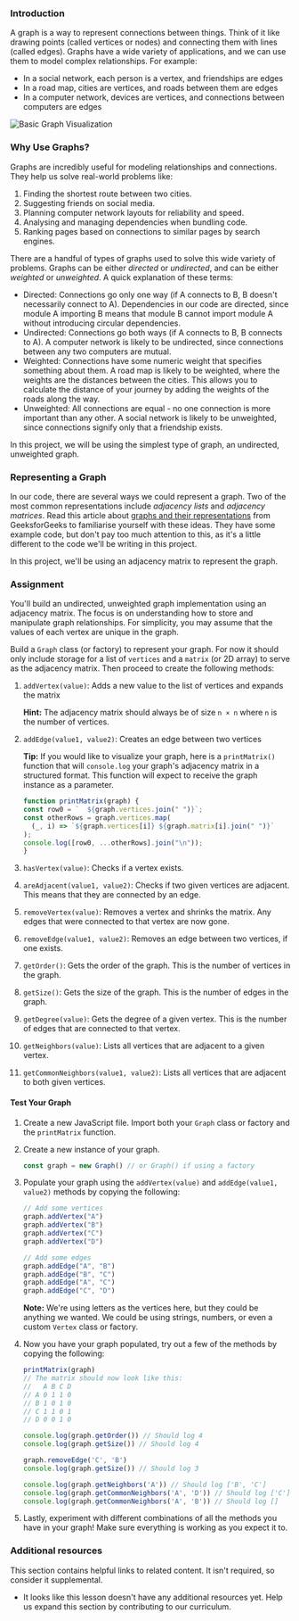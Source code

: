 ### Introduction

A graph is a way to represent connections between things. Think of it like drawing points (called vertices or nodes) and connecting them with lines (called edges). Graphs have a wide variety of applications, and we can use them to model complex relationships. For example:

- In a social network, each person is a vertex, and friendships are edges
- In a road map, cities are vertices, and roads between them are edges
- In a computer network, devices are vertices, and connections between computers are edges

![Basic Graph Visualization](example-image.png)

### Why Use Graphs?

Graphs are incredibly useful for modeling relationships and connections. They help us solve real-world problems like:

1. Finding the shortest route between two cities.
1. Suggesting friends on social media.
1. Planning computer network layouts for reliability and speed.
1. Analysing and managing dependencies when bundling code.
1. Ranking pages based on connections to similar pages by search engines.

There are a handful of types of graphs used to solve this wide variety of problems. Graphs can be either *directed* or *undirected*, and can be either *weighted* or *unweighted*. A quick explanation of these terms:

- Directed: Connections go only one way (if A connects to B, B doesn't necessarily connect to A). Dependencies in our code are directed, since module A importing B means that module B cannot import module A without introducing circular dependencies.
- Undirected: Connections go both ways (if A connects to B, B connects to A). A computer network is likely to be undirected, since connections between any two computers are mutual.
- Weighted: Connections have some numeric weight that specifies something about them. A road map is likely to be weighted, where the weights are the distances between the cities. This allows you to calculate the distance of your journey by adding the weights of the roads along the way.
- Unweighted: All connections are equal - no one connection is more important than any other. A social network is likely to be unweighted, since connections signify only that a friendship exists.

In this project, we will be using the simplest type of graph, an undirected, unweighted graph.

### Representing a Graph

In our code, there are several ways we could represent a graph. Two of the most common representations include *adjacency lists* and *adjacency matrices*. Read this article about [graphs and their representations](https://www.geeksforgeeks.org/graph-and-its-representations/) from GeeksforGeeks to familiarise yourself with these ideas. They have some example code, but don't pay too much attention to this, as it's a little different to the code we'll be writing in this project.

In this project, we'll be using an adjacency matrix to represent the graph.

### Assignment

<div class="lesson-content__panel" markdown="1">

You'll build an undirected, unweighted graph implementation using an adjacency matrix. The focus is on understanding how to store and manipulate graph relationships. For simplicity, you may assume that the values of each vertex are unique in the graph.

Build a `Graph` class (or factory) to represent your graph. For now it should only include storage for a list of `vertices` and a `matrix` (or 2D array) to serve as the adjacency matrix. Then proceed to create the following methods:

1. `addVertex(value)`: Adds a new value to the list of vertices and expands the matrix

   **Hint:** The adjacency matrix should always be of size `n × n` where `n` is the number of vertices.

1. `addEdge(value1, value2)`: Creates an edge between two vertices

    **Tip:** If you would like to visualize your graph, here is a `printMatrix()` function that will `console.log` your graph's adjacency matrix in a structured format. This function will expect to receive the graph instance as a parameter.

    ```javascript
   function printMatrix(graph) {
   const row0 = `  ${graph.vertices.join(" ")}`;
   const otherRows = graph.vertices.map(
      (_, i) => `${graph.vertices[i]} ${graph.matrix[i].join(" ")}`
   );
   console.log([row0, ...otherRows].join("\n"));
   }
    ```

1. `hasVertex(value)`: Checks if a vertex exists.

1. `areAdjacent(value1, value2)`: Checks if two given vertices are adjacent. This means that they are connected by an edge.

1. `removeVertex(value)`: Removes a vertex and shrinks the matrix. Any edges that were connected to that vertex are now gone.

1. `removeEdge(value1, value2)`: Removes an edge between two vertices, if one exists.

1. `getOrder()`: Gets the order of the graph. This is the number of vertices in the graph.

1. `getSize()`: Gets the size of the graph. This is the number of edges in the graph.

1. `getDegree(value)`: Gets the degree of a given vertex. This is the number of edges that are connected to that vertex.

1. `getNeighbors(value)`: Lists all vertices that are adjacent to a given vertex.

1. `getCommonNeighbors(value1, value2)`: Lists all vertices that are adjacent to both given vertices.

#### Test Your Graph

1. Create a new JavaScript file. Import both your `Graph` class or factory and the `printMatrix` function.

1. Create a new instance of your graph.

    ```javascript
    const graph = new Graph() // or Graph() if using a factory
    ```

1. Populate your graph using the `addVertex(value)` and `addEdge(value1, value2)` methods by copying the following:

   ```javascript
   // Add some vertices
   graph.addVertex("A")
   graph.addVertex("B")
   graph.addVertex("C")
   graph.addVertex("D")

   // Add some edges
   graph.addEdge("A", "B")
   graph.addEdge("B", "C")
   graph.addEdge("A", "C")
   graph.addEdge("C", "D")
   ```

   **Note:** We're using letters as the vertices here, but they could be anything we wanted. We could be using strings, numbers, or even a custom `Vertex` class or factory.

1. Now you have your graph populated, try out a few of the methods by copying the following:

   ```javascript
   printMatrix(graph)
   // The matrix should now look like this:
   //   A B C D
   // A 0 1 1 0
   // B 1 0 1 0
   // C 1 1 0 1
   // D 0 0 1 0

   console.log(graph.getOrder()) // Should log 4
   console.log(graph.getSize()) // Should log 4

   graph.removeEdge('C', 'B')
   console.log(graph.getSize()) // Should log 3

   console.log(graph.getNeighbors('A')) // Should log ['B', 'C']
   console.log(graph.getCommonNeighbors('A', 'D')) // Should log ['C']
   console.log(graph.getCommonNeighbors('A', 'B')) // Should log []
   ```

1. Lastly, experiment with different combinations of all the methods you have in your graph! Make sure everything is working as you expect it to.

</div>

### Additional resources

This section contains helpful links to related content. It isn't required, so consider it supplemental.

- It looks like this lesson doesn't have any additional resources yet. Help us expand this section by contributing to our curriculum.
